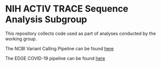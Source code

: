 # NIH ACTIV TRACE Sequence Analysis Subgroup

This repository collects code used as part of analyses conducted by the working group.

The NCBI Variant Calling Pipeline can be found [here](https://github.com/ncbi/sars2variantcalling)

The EDGE COVID-19 pipeline can be found [here](https://github.com/LANL-Bioinformatics/EDGE/tree/SARS-CoV2)


